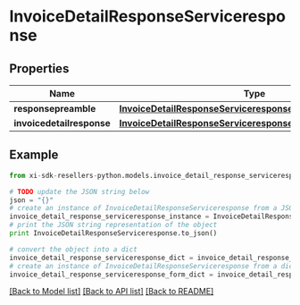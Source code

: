 # InvoiceDetailResponseServiceresponse


## Properties

Name | Type | Description | Notes
------------ | ------------- | ------------- | -------------
**responsepreamble** | [**InvoiceDetailResponseServiceresponseResponsepreamble**](InvoiceDetailResponseServiceresponseResponsepreamble.md) |  | [optional] 
**invoicedetailresponse** | [**InvoiceDetailResponseServiceresponseInvoicedetailresponse**](InvoiceDetailResponseServiceresponseInvoicedetailresponse.md) |  | [optional] 

## Example

```python
from xi-sdk-resellers-python.models.invoice_detail_response_serviceresponse import InvoiceDetailResponseServiceresponse

# TODO update the JSON string below
json = "{}"
# create an instance of InvoiceDetailResponseServiceresponse from a JSON string
invoice_detail_response_serviceresponse_instance = InvoiceDetailResponseServiceresponse.from_json(json)
# print the JSON string representation of the object
print InvoiceDetailResponseServiceresponse.to_json()

# convert the object into a dict
invoice_detail_response_serviceresponse_dict = invoice_detail_response_serviceresponse_instance.to_dict()
# create an instance of InvoiceDetailResponseServiceresponse from a dict
invoice_detail_response_serviceresponse_form_dict = invoice_detail_response_serviceresponse.from_dict(invoice_detail_response_serviceresponse_dict)
```
[[Back to Model list]](../README.md#documentation-for-models) [[Back to API list]](../README.md#documentation-for-api-endpoints) [[Back to README]](../README.md)


